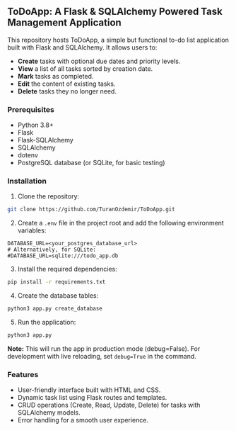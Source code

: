 ## ToDoApp: A Flask & SQLAlchemy Powered Task Management Application

This repository hosts ToDoApp, a simple but functional to-do list application built with Flask and SQLAlchemy. It allows users to:

* **Create** tasks with optional due dates and priority levels.
* **View** a list of all tasks sorted by creation date.
* **Mark** tasks as completed.
* **Edit** the content of existing tasks.
* **Delete** tasks they no longer need.

### Prerequisites

* Python 3.8+
* Flask
* Flask-SQLAlchemy
* SQLAlchemy
* dotenv
* PostgreSQL database (or SQLite, for basic testing)

### Installation

1. Clone the repository:

```bash
git clone https://github.com/TuranOzdemir/ToDoApp.git
```

2. Create a `.env` file in the project root and add the following environment variables:

```
DATABASE_URL=<your_postgres_database_url>
# Alternatively, for SQLite:
#DATABASE_URL=sqlite:///todo_app.db
```

3. Install the required dependencies:

```bash
pip install -r requirements.txt
```

4. Create the database tables:

```bash
python3 app.py create_database
```

5. Run the application:

```bash
python3 app.py
```

**Note:** This will run the app in production mode (debug=False). For development with live reloading, set `debug=True` in the command.

### Features

* User-friendly interface built with HTML and CSS.
* Dynamic task list using Flask routes and templates.
* CRUD operations (Create, Read, Update, Delete) for tasks with SQLAlchemy models.
* Error handling for a smooth user experience.


